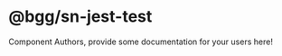 @bgg/sn-jest-test
===============================================


Component Authors, provide some documentation for your users here!